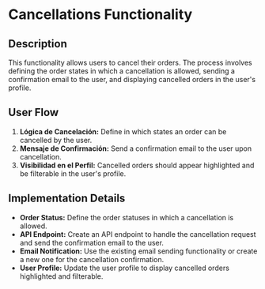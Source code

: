 # Cancellations Functionality

## Description
This functionality allows users to cancel their orders. The process involves defining the order states in which a cancellation is allowed, sending a confirmation email to the user, and displaying cancelled orders in the user's profile.

## User Flow
1.  **Lógica de Cancelación:** Define in which states an order can be cancelled by the user.
2.  **Mensaje de Confirmación:** Send a confirmation email to the user upon cancellation.
3.  **Visibilidad en el Perfil:** Cancelled orders should appear highlighted and be filterable in the user's profile.

## Implementation Details
*   **Order Status:** Define the order statuses in which a cancellation is allowed.
*   **API Endpoint:** Create an API endpoint to handle the cancellation request and send the confirmation email to the user.
*   **Email Notification:** Use the existing email sending functionality or create a new one for the cancellation confirmation.
*   **User Profile:** Update the user profile to display cancelled orders highlighted and filterable.
